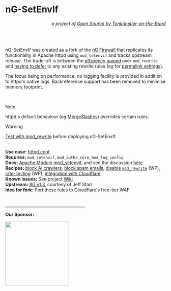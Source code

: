 # nG-SetEnvIf
<p align="right"><em>a project of <a href="https://t18d.github.io/">Open Source by Tonkünstler-on-the-Bund</a></em></p>

&nbsp;  
&nbsp;  
&nbsp;  
nG-SetEnvIf was created as a fork of the [nG Firewall](https://perishablepress.com/ng-firewall/) that replicates its functionality in Apache httpd using `mod_setenvif` and tracks upstream release. The trade-off is between the [efficiency gained](https://httpd.apache.org/docs/2.4/rewrite/avoid.html) over `mod_rewrite` and [having to defer](https://www.webmasterworld.com/apache/4572958.htm) to any existing rewrite rules (_eg_ for [permalink settings](https://github.com/t18d/nG-SetEnvIf/wiki/Recipes#disable-mod_rewrite)).

The focus being on performance, no logging facility is provided in addition to httpd's native logs. Backreference support has been removed to minimise memory footprint.

&nbsp;  
> [!NOTE]
> httpd's default behaviour (_eg_ [MergeSlashes](https://httpd.apache.org/docs/2.4/mod/core.html#mergeslashes)) overrides certain rules.

> [!WARNING]
> [Test with mod_rewrite](https://perishablepress.com/ng-firewall-logging/) before deploying nG-SetEnvIf.

&nbsp;  
**Use case:** [httpd.conf](https://httpd.apache.org/docs/trunk/howto/htaccess.html#when)  
**Requires:** `mod_setenvif`, `mod_authz_core`, `mod_log_config`   
**Docs:** [Apache Module mod_setenvif](https://httpd.apache.org/docs/trunk/mod/mod_setenvif.html), and see the discussion [here](https://httpd.apache.org/docs/trunk/rewrite/access.html#blocking-of-robots)  
**Recipes:** [block AI crawlers](https://github.com/t18d/nG-SetEnvIf/wiki/Recipes#ai-crawlers), [block spam emails](https://github.com/t18d/nG-SetEnvIf/wiki/Recipes#spam-emails), [disable `mod_rewrite`](https://github.com/t18d/nG-SetEnvIf/wiki/Recipes#disable-mod_rewrite-altogether) (WP), [rate-limiting](https://github.com/t18d/nG-SetEnvIf/wiki/Recipes#rate-limit-404s) (WP), [integration with Cloudflare](https://github.com/t18d/nG-SetEnvIf/wiki/Recipes#cloudflare)  
**Known issues:** See project [Wiki](https://github.com/t18d/nG-SetEnvIf/wiki/Known-Issues)  
**Upstream:** [8G v1.3](https://perishablepress.com/8g-firewall/), courtesy of Jeff Starr  
**Idea for fork:** Port these rules to Cloudflare's free-tier WAF

&nbsp;  
<hr width="50%">

**Our Sponsor:**

<img src="https://github.com/t18d/nG-SetEnvIf/assets/130416721/8d560367-f84b-478b-a9c9-ef1c1dc6331c" width="200" />


